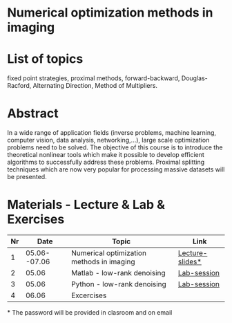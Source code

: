 # Numerical optimization methods in imaging

# List of topics
fixed point strategies, proximal methods, forward-backward, Douglas-Racford, Alternating Direction, Method of Multipliers.

# Abstract
In a wide range of application fields (inverse problems, machine learning, computer vision, data analysis, networking,...), large scale optimization problems need to be solved. The objective of this course is to introduce the theoretical nonlinear tools which make it possible to develop efficient algorithms to successfully address these problems. Proximal splitting techniques which are now very popular for processing massive datasets will be presented.

# Materials - Lecture & Lab & Exercises

| **Nr** | **Date** | **Topic**                   | **Link**           |
|--------|----------|-----------------------------|--------------------|
| 1      | 05.06--07.06    | Numerical optimization methods in imaging | [Lecture-slides*](https://ctipub-my.sharepoint.com/:f:/g/personal/georgian_nicolae_upb_ro/EsDPa7Q-a2xOjVoiyfSyBg8Bs4gDApDxrLe59mJAZi79cg) |
| 2      | 05.06    | Matlab - low-rank denoising | [Lab-session](Lab-session/Matlab) |
| 3      | 05.06    | Python - low-rank denoising | [Lab-session](Lab-session/Python) |
| 4      | 06.06    | Excercises                  |                    |
\* The password will be provided in clasroom and on email
